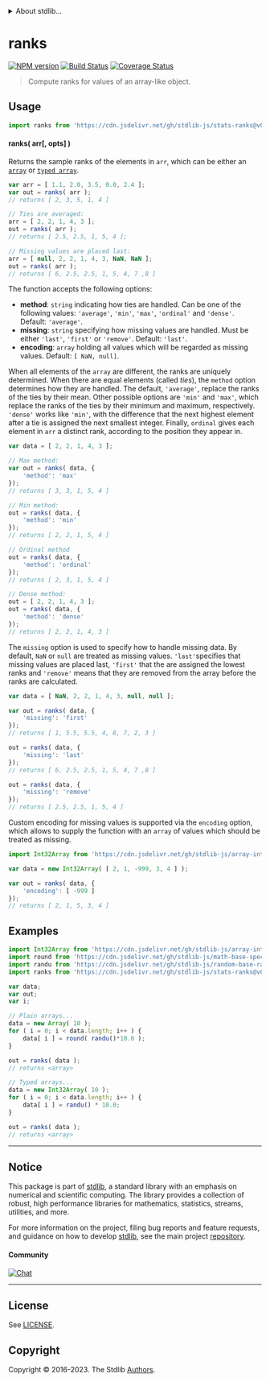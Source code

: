 <!--

@license Apache-2.0

Copyright (c) 2018 The Stdlib Authors.

Licensed under the Apache License, Version 2.0 (the "License");
you may not use this file except in compliance with the License.
You may obtain a copy of the License at

   http://www.apache.org/licenses/LICENSE-2.0

Unless required by applicable law or agreed to in writing, software
distributed under the License is distributed on an "AS IS" BASIS,
WITHOUT WARRANTIES OR CONDITIONS OF ANY KIND, either express or implied.
See the License for the specific language governing permissions and
limitations under the License.

-->


<details>
  <summary>
    About stdlib...
  </summary>
  <p>We believe in a future in which the web is a preferred environment for numerical computation. To help realize this future, we've built stdlib. stdlib is a standard library, with an emphasis on numerical and scientific computation, written in JavaScript (and C) for execution in browsers and in Node.js.</p>
  <p>The library is fully decomposable, being architected in such a way that you can swap out and mix and match APIs and functionality to cater to your exact preferences and use cases.</p>
  <p>When you use stdlib, you can be absolutely certain that you are using the most thorough, rigorous, well-written, studied, documented, tested, measured, and high-quality code out there.</p>
  <p>To join us in bringing numerical computing to the web, get started by checking us out on <a href="https://github.com/stdlib-js/stdlib">GitHub</a>, and please consider <a href="https://opencollective.com/stdlib">financially supporting stdlib</a>. We greatly appreciate your continued support!</p>
</details>

# ranks

[![NPM version][npm-image]][npm-url] [![Build Status][test-image]][test-url] [![Coverage Status][coverage-image]][coverage-url] <!-- [![dependencies][dependencies-image]][dependencies-url] -->

> Compute ranks for values of an array-like object.



<section class="usage">

## Usage

```javascript
import ranks from 'https://cdn.jsdelivr.net/gh/stdlib-js/stats-ranks@v0.1.0-deno/mod.js';
```

#### ranks( arr\[, opts] )

Returns the sample ranks of the elements in `arr`, which can be either an [`array`][mdn-array] or [`typed array`][mdn-typed-array].

```javascript
var arr = [ 1.1, 2.0, 3.5, 0.0, 2.4 ];
var out = ranks( arr );
// returns [ 2, 3, 5, 1, 4 ]

// Ties are averaged:
arr = [ 2, 2, 1, 4, 3 ];
out = ranks( arr );
// returns [ 2.5, 2.5, 1, 5, 4 ];

// Missing values are placed last:
arr = [ null, 2, 2, 1, 4, 3, NaN, NaN ];
out = ranks( arr );
// returns [ 6, 2.5, 2.5, 1, 5, 4, 7 ,8 ]
```

The function accepts the following options:

-   **method**: `string` indicating how ties are handled. Can be one of the following values: `'average'`, `'min'`, `'max'`, `'ordinal'` and `'dense'`.  Default: `'average'`.
-   **missing**: `string` specifying how missing values are handled. Must be either `'last'`, `'first'` or `'remove'`. Default: `'last'`.
-   **encoding**: `array` holding all values which will be regarded as missing values. Default: `[ NaN, null]`.

When all elements of the `array` are different, the ranks are uniquely determined. When there are equal elements (called _ties_), the `method` option determines how they are handled. The default, `'average'`, replace the ranks of the ties by their mean. Other possible options are `'min'` and `'max'`, which replace the ranks of the ties by their minimum and maximum, respectively. `'dense'` works like `'min'`, with the difference that the next highest element after a tie is assigned the next smallest integer. Finally, `ordinal` gives each element in `arr` a distinct rank, according to the position they appear in.

```javascript
var data = [ 2, 2, 1, 4, 3 ];

// Max method:
var out = ranks( data, {
    'method': 'max'
});
// returns [ 3, 3, 1, 5, 4 ]

// Min method:
out = ranks( data, {
    'method': 'min'
});
// returns [ 2, 2, 1, 5, 4 ]

// Ordinal method
out = ranks( data, {
    'method': 'ordinal'
});
// returns [ 2, 3, 1, 5, 4 ]

// Dense method:
out = [ 2, 2, 1, 4, 3 ];
out = ranks( data, {
    'method': 'dense'
});
// returns [ 2, 2, 1, 4, 3 ]
```

The `missing` option is used to specify how to handle missing data. By default, `NaN` or `null` are treated as missing values. `'last'`specifies that missing values are placed last, `'first'` that the are assigned the lowest ranks and `'remove'` means that they are removed from the array before the ranks are calculated.

```javascript
var data = [ NaN, 2, 2, 1, 4, 3, null, null ];

var out = ranks( data, {
    'missing': 'first'
});
// returns [ 1, 5.5, 5.5, 4, 8, 7, 2, 3 ]

out = ranks( data, {
    'missing': 'last'
});
// returns [ 6, 2.5, 2.5, 1, 5, 4, 7 ,8 ]

out = ranks( data, {
    'missing': 'remove'
});
// returns [ 2.5, 2.5, 1, 5, 4 ]
```

Custom encoding for missing values is supported via the `encoding` option, which allows to supply the function with an `array` of values which should be treated as missing.

```javascript
import Int32Array from 'https://cdn.jsdelivr.net/gh/stdlib-js/array-int32@deno/mod.js';

var data = new Int32Array( [ 2, 1, -999, 3, 4 ] );

var out = ranks( data, {
    'encoding': [ -999 ]
});
// returns [ 2, 1, 5, 3, 4 ]
```

</section>

<!-- /.usage -->

<section class="examples">

## Examples

<!-- eslint no-undef: "error" -->

```javascript
import Int32Array from 'https://cdn.jsdelivr.net/gh/stdlib-js/array-int32@deno/mod.js';
import round from 'https://cdn.jsdelivr.net/gh/stdlib-js/math-base-special-round@deno/mod.js';
import randu from 'https://cdn.jsdelivr.net/gh/stdlib-js/random-base-randu@deno/mod.js';
import ranks from 'https://cdn.jsdelivr.net/gh/stdlib-js/stats-ranks@v0.1.0-deno/mod.js';

var data;
var out;
var i;

// Plain arrays...
data = new Array( 10 );
for ( i = 0; i < data.length; i++ ) {
    data[ i ] = round( randu()*10.0 );
}

out = ranks( data );
// returns <array>

// Typed arrays...
data = new Int32Array( 10 );
for ( i = 0; i < data.length; i++ ) {
    data[ i ] = randu() * 10.0;
}

out = ranks( data );
// returns <array>
```

</section>

<!-- /.examples -->

<section class="references">

</section>

<!-- /.references -->

<!-- Section for related `stdlib` packages. Do not manually edit this section, as it is automatically populated. -->

<section class="related">

</section>

<!-- /.related -->

<!-- Section for all links. Make sure to keep an empty line after the `section` element and another before the `/section` close. -->


<section class="main-repo" >

* * *

## Notice

This package is part of [stdlib][stdlib], a standard library with an emphasis on numerical and scientific computing. The library provides a collection of robust, high performance libraries for mathematics, statistics, streams, utilities, and more.

For more information on the project, filing bug reports and feature requests, and guidance on how to develop [stdlib][stdlib], see the main project [repository][stdlib].

#### Community

[![Chat][chat-image]][chat-url]

---

## License

See [LICENSE][stdlib-license].


## Copyright

Copyright &copy; 2016-2023. The Stdlib [Authors][stdlib-authors].

</section>

<!-- /.stdlib -->

<!-- Section for all links. Make sure to keep an empty line after the `section` element and another before the `/section` close. -->

<section class="links">

[npm-image]: http://img.shields.io/npm/v/@stdlib/stats-ranks.svg
[npm-url]: https://npmjs.org/package/@stdlib/stats-ranks

[test-image]: https://github.com/stdlib-js/stats-ranks/actions/workflows/test.yml/badge.svg?branch=v0.1.0
[test-url]: https://github.com/stdlib-js/stats-ranks/actions/workflows/test.yml?query=branch:v0.1.0

[coverage-image]: https://img.shields.io/codecov/c/github/stdlib-js/stats-ranks/main.svg
[coverage-url]: https://codecov.io/github/stdlib-js/stats-ranks?branch=main

<!--

[dependencies-image]: https://img.shields.io/david/stdlib-js/stats-ranks.svg
[dependencies-url]: https://david-dm.org/stdlib-js/stats-ranks/main

-->

[chat-image]: https://img.shields.io/gitter/room/stdlib-js/stdlib.svg
[chat-url]: https://app.gitter.im/#/room/#stdlib-js_stdlib:gitter.im

[stdlib]: https://github.com/stdlib-js/stdlib

[stdlib-authors]: https://github.com/stdlib-js/stdlib/graphs/contributors

[umd]: https://github.com/umdjs/umd
[es-module]: https://developer.mozilla.org/en-US/docs/Web/JavaScript/Guide/Modules

[deno-url]: https://github.com/stdlib-js/stats-ranks/tree/deno
[umd-url]: https://github.com/stdlib-js/stats-ranks/tree/umd
[esm-url]: https://github.com/stdlib-js/stats-ranks/tree/esm
[branches-url]: https://github.com/stdlib-js/stats-ranks/blob/main/branches.md

[stdlib-license]: https://raw.githubusercontent.com/stdlib-js/stats-ranks/main/LICENSE

[mdn-array]: https://developer.mozilla.org/en-US/docs/Web/JavaScript/Reference/Global_Objects/Array

[mdn-typed-array]: https://developer.mozilla.org/en-US/docs/Web/JavaScript/Typed_arrays

</section>

<!-- /.links -->

